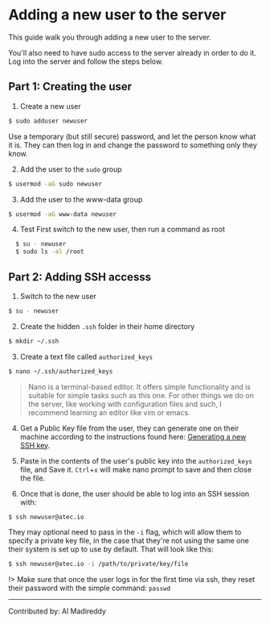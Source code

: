 # Adding a new user to the server

This guide walk you through adding a new user to the server. 

You'll also need to have sudo access to the server already in order to do it. Log into the server and follow the steps below. 


## Part 1: Creating the user

1.  Create a new user
  
  ```bash
  $ sudo adduser newuser
  ```

  Use a temporary (but still secure) password, and let the person know what it is. They can then log in and change the password to something only they know. 

2. Add the user to the `sudo` group
  
  ```bash
  $ usermod -aG sudo newuser
  ```

3. Add the user to the www-data group

  ```bash
  $ usermod -aG www-data newuser
  ```

4. Test
  First switch to the new user, then run a command as root 

  ```bash
    $ su - newuser
    $ sudo ls -al /root
  ```

## Part 2: Adding SSH accesss

1. Switch to the new user 

  ```bash
  $ su - newuser
  ```

2. Create the hidden `.ssh` folder in their home directory

  ```bash
  $ mkdir ~/.ssh
  ```

3. Create a text file called `authorized_keys`

  ```bash
  $ nano ~/.ssh/authorized_keys
  ```

  > Nano is a terminal-based editor. It offers simple functionality and is suitable for simple tasks such as this one. For other things we do on the server, like working with configuration files and such, I recommend learning an editor like vim or emacs. 

4. Get a Public Key file from the user, they can generate one on their machine according to the instructions found here: [Generating a new SSH key](https://help.github.com/en/github/authenticating-to-github/generating-a-new-ssh-key-and-adding-it-to-the-ssh-agent).

5. Paste in the contents of the user's public key into the `authorized_keys` file, and Save it. `Ctrl`+`x` will make nano prompt to save and then close the file.

6. Once that is done, the user should be able to log into an SSH session with: 
  ```bash
  $ ssh newuser@atec.io
  ```

  They may optional need to pass in the `-i` flag, which will allow them to specify a private key file, in the case that they're not using the same one their system is set up to use by default. That will look like this: 
  
  ```bash
  $ ssh newuser@atec.io -i /path/to/private/key/file
  ```

!> Make sure that once the user logs in for the first time via ssh, they reset their password with the simple command: `passwd`

---

Contributed by: Al Madireddy